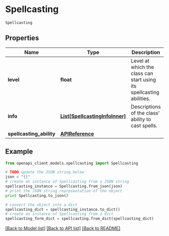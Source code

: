 # Spellcasting

`Spellcasting` 

## Properties
Name | Type | Description | Notes
------------ | ------------- | ------------- | -------------
**level** | **float** | Level at which the class can start using its spellcasting abilities. | [optional] 
**info** | [**List[SpellcastingInfoInner]**](SpellcastingInfoInner.md) | Descriptions of the class&#39; ability to cast spells. | [optional] 
**spellcasting_ability** | [**APIReference**](APIReference.md) |  | [optional] 

## Example

```python
from openapi_client.models.spellcasting import Spellcasting

# TODO update the JSON string below
json = "{}"
# create an instance of Spellcasting from a JSON string
spellcasting_instance = Spellcasting.from_json(json)
# print the JSON string representation of the object
print Spellcasting.to_json()

# convert the object into a dict
spellcasting_dict = spellcasting_instance.to_dict()
# create an instance of Spellcasting from a dict
spellcasting_form_dict = spellcasting.from_dict(spellcasting_dict)
```
[[Back to Model list]](../README.md#documentation-for-models) [[Back to API list]](../README.md#documentation-for-api-endpoints) [[Back to README]](../README.md)


